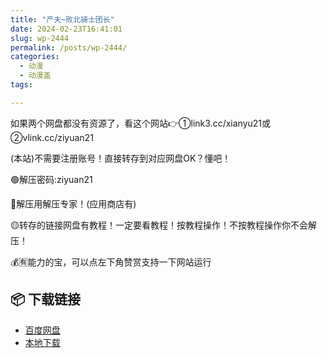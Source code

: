 ```yaml
---
title: "产夫~败北骑士团长"
date: 2024-02-23T16:41:01
slug: wp-2444
permalink: /posts/wp-2444/
categories:
  - 动漫
  - 动漫盖
tags:

---
```


如果两个网盘都没有资源了，看这个网站👉①link3.cc/xianyu21或②vlink.cc/ziyuan21

(本站)不需要注册账号！直接转存到对应网盘OK？懂吧！

🟢解压密码:ziyuan21

🔵解压用解压专家！(应用商店有)

🟡转存的链接网盘有教程！一定要看教程！按教程操作！不按教程操作你不会解压！

💰🈶能力的宝，可以点左下角赞赏支持一下网站运行

## 📦 下载链接
- [百度网盘](https://blziyuan21.com/pay-download/2444?key=b1832e02e1&down_id=0)
- [本地下载](https://blziyuan21.com/pay-download/2444?key=b1832e02e1&down_id=1)

